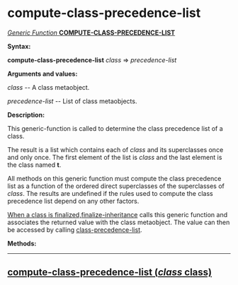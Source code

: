 compute-class-precedence-list
=============================

[*Generic Function* **COMPUTE-CLASS-PRECEDENCE-LIST**]()

**Syntax:**

**compute-class-precedence-list** *class* => *precedence-list*

**Arguments and values:**

*class* -- A class metaobject.

*precedence-list* -- List of class metaobjects.

**Description:**

This generic-function is called to determine the class precedence list of a class.

The result is a list which contains each of *class* and its superclasses once and only once. The first element of the list is *class* and the last element is the class named **t**.

All methods on this generic function must compute the class precedence list as a function of the ordered direct superclasses of the superclasses of *class*. The results are undefined if the rules used to compute the class precedence list depend on any other factors.

[When a class is finalized,]()[finalize-inheritance](finalize-inheritance.md) calls this generic function and associates the returned value with the class metaobject. The value can then be accessed by calling [class-precedence-list](class-precedence-list.md).

**Methods:**

  ---------------------------------------------------------------------------------------------
  [**compute-class-precedence-list** (*class* class)](compute-class-precedence-list-class.md)
  ---------------------------------------------------------------------------------------------


